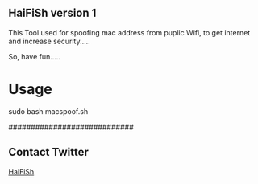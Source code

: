 ## HaiFiSh version 1

 This Tool used for spoofing mac address from puplic Wifi, to get internet and  increase security.....

 
 So, have fun.....

# Usage 

 sudo bash macspoof.sh 

############################
## Contact    Twitter     ##
[HaiFiSh](https://twitter.com/InfoSec-HA)
